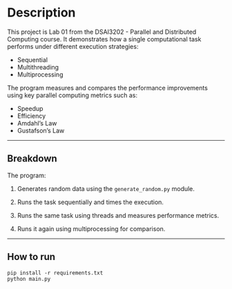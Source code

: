 # Description

This project is Lab 01 from the DSAI3202 - Parallel and Distributed Computing course. It demonstrates how a single computational task performs under different execution strategies:

- Sequential
- Multithreading
- Multiprocessing

The program measures and compares the performance improvements using key parallel computing metrics such as:

- Speedup
- Efficiency
- Amdahl’s Law
- Gustafson’s Law
  
----

## Breakdown

The program:

1. Generates random data using the `generate_random.py` module.
   
2. Runs the task sequentially and times the execution.

3. Runs the same task using threads and measures performance metrics.
   
4. Runs it again using multiprocessing for comparison.

---

## How to run

<pre><code>pip install -r requirements.txt 
python main.py</code></pre>
